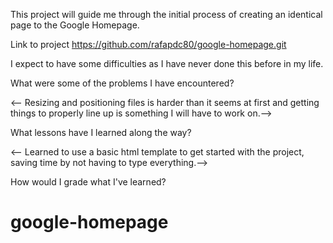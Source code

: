 This project will guide me through the initial process of creating an identical page to the Google Homepage.

Link to project https://github.com/rafapdc80/google-homepage.git

I expect to have some difficulties as I have never done this before in my life.

What were some of the problems I have encountered?

<-- Resizing and positioning files is harder than it seems at first and getting things to properly line up is something I will have to work on.-->

What lessons have I learned along the way?

<-- Learned to use a basic html template to get started with the project, saving time by not having to type everything.-->

How would I grade what I've learned?
# google-homepage
